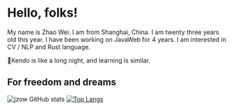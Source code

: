 # Hello, folks! 

My name is Zhao Wei. I am from Shanghai, China. I am twenty three years old this year. I have been working on JavaWeb for 4 years. I am interested in CV / NLP and Rust language.

🌈Kendo is like a long night, and learning is similar.

## For freedom and dreams
![jzow GitHub stats](https://github-readme-stats.vercel.app/api?username=jzow&theme=buefy&show_icons=true)
[![Top Langs](https://github-readme-stats.vercel.app/api/top-langs/?username=jzow&layout=compact)](https://github.com/anuraghazra/github-readme-stats)
